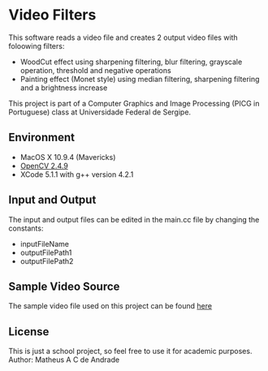 Video Filters
=============

This software reads a video file and creates 2 output video files with foloowing filters:
* WoodCut effect using sharpening filtering, blur filtering, grayscale operation, threshold and negative operations
* Painting effect (Monet style) using median filtering, sharpening filtering and a brightness increase

This project is part of a Computer Graphics and Image Processing (PICG in Portuguese) class at Universidade Federal de Sergipe.

Environment
-------------
* MacOS X 10.9.4 (Mavericks)
* [OpenCV 2.4.9](http://opencv.org/)
* XCode 5.1.1 with g++ version 4.2.1

Input and Output
-------------
The input and output files can be edited in the main.cc file by changing the constants:
* inputFileName
* outputFilePath1
* outputFilePath2

Sample Video Source
-------------
The sample video file used on this project can be found [here](https://archive.org/details/Windows7WildlifeSampleVideo)

License
-------------
This is just a school project, so feel free to use it for academic purposes. 
Author: Matheus A C de Andrade
